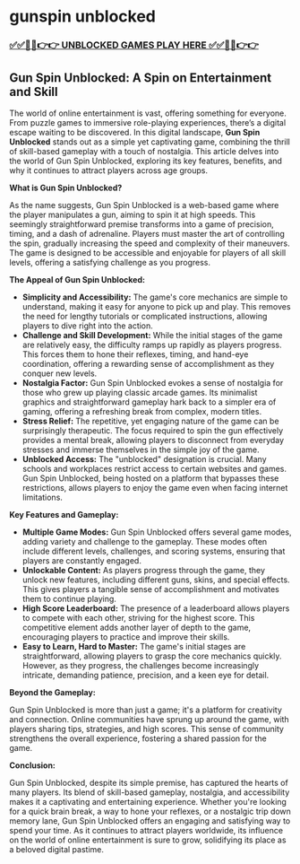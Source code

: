 # gunspin unblocked

### [✅✅🔴🔴👉👉 UNBLOCKED GAMES PLAY HERE ✅✅🔴🔴👉👉](https://topstoryindia.com)

## Gun Spin Unblocked: A Spin on Entertainment and Skill

The world of online entertainment is vast, offering something for everyone. From puzzle games to immersive role-playing experiences, there’s a digital escape waiting to be discovered. In this digital landscape, **Gun Spin Unblocked** stands out as a simple yet captivating game, combining the thrill of skill-based gameplay with a touch of nostalgia. This article delves into the world of Gun Spin Unblocked, exploring its key features, benefits, and why it continues to attract players across age groups.

**What is Gun Spin Unblocked?**

As the name suggests, Gun Spin Unblocked is a web-based game where the player manipulates a gun, aiming to spin it at high speeds. This seemingly straightforward premise transforms into a game of precision, timing, and a dash of adrenaline. Players must master the art of controlling the spin, gradually increasing the speed and complexity of their maneuvers. The game is designed to be accessible and enjoyable for players of all skill levels, offering a satisfying challenge as you progress.

**The Appeal of Gun Spin Unblocked:**

* **Simplicity and Accessibility:** The game's core mechanics are simple to understand, making it easy for anyone to pick up and play. This removes the need for lengthy tutorials or complicated instructions, allowing players to dive right into the action.
* **Challenge and Skill Development:** While the initial stages of the game are relatively easy, the difficulty ramps up rapidly as players progress. This forces them to hone their reflexes, timing, and hand-eye coordination, offering a rewarding sense of accomplishment as they conquer new levels.
* **Nostalgia Factor:** Gun Spin Unblocked evokes a sense of nostalgia for those who grew up playing classic arcade games. Its minimalist graphics and straightforward gameplay hark back to a simpler era of gaming, offering a refreshing break from complex, modern titles.
* **Stress Relief:** The repetitive, yet engaging nature of the game can be surprisingly therapeutic. The focus required to spin the gun effectively provides a mental break, allowing players to disconnect from everyday stresses and immerse themselves in the simple joy of the game.
* **Unblocked Access:** The "unblocked" designation is crucial. Many schools and workplaces restrict access to certain websites and games. Gun Spin Unblocked, being hosted on a platform that bypasses these restrictions, allows players to enjoy the game even when facing internet limitations.

**Key Features and Gameplay:**

* **Multiple Game Modes:** Gun Spin Unblocked offers several game modes, adding variety and challenge to the gameplay. These modes often include different levels, challenges, and scoring systems, ensuring that players are constantly engaged.
* **Unlockable Content:** As players progress through the game, they unlock new features, including different guns, skins, and special effects. This gives players a tangible sense of accomplishment and motivates them to continue playing.
* **High Score Leaderboard:** The presence of a leaderboard allows players to compete with each other, striving for the highest score. This competitive element adds another layer of depth to the game, encouraging players to practice and improve their skills.
* **Easy to Learn, Hard to Master:** The game's initial stages are straightforward, allowing players to grasp the core mechanics quickly. However, as they progress, the challenges become increasingly intricate, demanding patience, precision, and a keen eye for detail.

**Beyond the Gameplay:**

Gun Spin Unblocked is more than just a game; it's a platform for creativity and connection. Online communities have sprung up around the game, with players sharing tips, strategies, and high scores. This sense of community strengthens the overall experience, fostering a shared passion for the game.

**Conclusion:**

Gun Spin Unblocked, despite its simple premise, has captured the hearts of many players. Its blend of skill-based gameplay, nostalgia, and accessibility makes it a captivating and entertaining experience. Whether you're looking for a quick brain break, a way to hone your reflexes, or a nostalgic trip down memory lane, Gun Spin Unblocked offers an engaging and satisfying way to spend your time. As it continues to attract players worldwide, its influence on the world of online entertainment is sure to grow, solidifying its place as a beloved digital pastime. 
